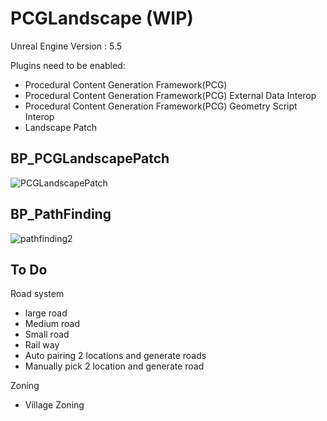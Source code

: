 # PCGLandscape (WIP)
Unreal Engine Version : 5.5
 
Plugins need to be enabled:
- Procedural Content Generation Framework(PCG)
- Procedural Content Generation Framework(PCG) External Data Interop
- Procedural Content Generation Framework(PCG) Geometry Script Interop
- Landscape Patch



## BP_PCGLandscapePatch
![PCGLandscapePatch](https://github.com/user-attachments/assets/e93d00d2-f94e-4be9-9206-fe4d32df06b5)

## BP_PathFinding
![pathfinding2](https://github.com/user-attachments/assets/2563c89a-a77a-4017-b2fe-3146594c1b22)



## To Do
Road system
- large road
- Medium road
- Small road
- Rail way
- Auto pairing 2 locations and generate roads
- Manually pick 2 location and generate road

Zoning
- Village Zoning
